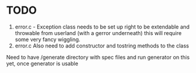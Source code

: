 TODO
===

 1. error.c - Exception class needs to be set up right to be extendable and throwable from userland (with a gerror underneath)
              this will require some very fancy wiggling.
 1. error.c   Also need to add constructor and tostring methods to the class

Need to have /generate directory with spec files and run generator on this yet, once generator is usable